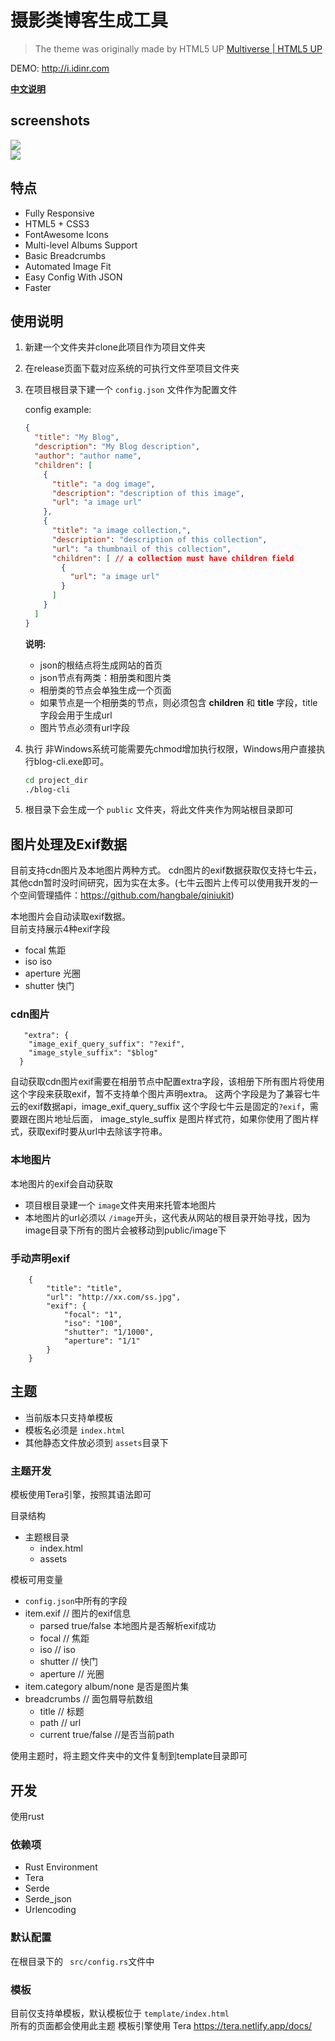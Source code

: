 # 摄影类博客生成工具


> The theme was originally made by HTML5 UP [Multiverse | HTML5 UP](https://html5up.net/multiverse)



DEMO: http://i.idinr.com

 [**中文说明**](https://github.com/hangbale/photography-blog/wiki/%E4%BD%BF%E7%94%A8%E8%AF%B4%E6%98%8E)

## screenshots

![](https://github.com/hangbale/photography-blog/blob/master/screenshots/pc.png?raw=true)   
![](https://github.com/hangbale/photography-blog/blob/master/screenshots/mobile.png?raw=true)


## 特点

- Fully Responsive
- HTML5 + CSS3
- FontAwesome Icons
- Multi-level Albums Support
- Basic Breadcrumbs
- Automated Image Fit
- Easy Config With JSON
- Faster



## 使用说明
1. 新建一个文件夹并clone此项目作为项目文件夹

2. 在release页面下载对应系统的可执行文件至项目文件夹

3. 在项目根目录下建一个 `config.json` 文件作为配置文件

   config example:

   ```json
   {
     "title": "My Blog",
     "description": "My Blog description",
     "author": "author name",
     "children": [
       {
         "title": "a dog image",
         "description": "description of this image",
         "url": "a image url"
       },
       {
         "title": "a image collection,",
         "description": "description of this collection",
         "url": "a thumbnail of this collection",
         "children": [ // a collection must have children field
           {
             "url": "a image url"
           }
         ]
       }
     ]
   }
   ```

   **说明:**

   - json的根结点将生成网站的首页
   - json节点有两类：相册类和图片类
   - 相册类的节点会单独生成一个页面
   - 如果节点是一个相册类的节点，则必须包含 **children** 和 **title** 字段，title字段会用于生成url
   - 图片节点必须有url字段

4. 执行
   非Windows系统可能需要先chmod增加执行权限，Windows用户直接执行blog-cli.exe即可。

   ```bash
   cd project_dir
   ./blog-cli
   
   ```
   
5. 根目录下会生成一个 `public` 文件夹，将此文件夹作为网站根目录即可

## 图片处理及Exif数据
目前支持cdn图片及本地图片两种方式。
cdn图片的exif数据获取仅支持七牛云，其他cdn暂时没时间研究，因为实在太多。(七牛云图片上传可以使用我开发的一个空间管理插件：https://github.com/hangbale/qiniukit)

本地图片会自动读取exif数据。   
目前支持展示4种exif字段
- focal 焦距
- iso   iso
- aperture 光圈
- shutter 快门

### cdn图片
```
   "extra": {
    "image_exif_query_suffix": "?exif",
    "image_style_suffix": "$blog"
  }
```
自动获取cdn图片exif需要在相册节点中配置extra字段，该相册下所有图片将使用这个字段来获取exif，暂不支持单个图片声明extra。
这两个字段是为了兼容七牛云的exif数据api，image_exif_query_suffix 这个字段七牛云是固定的`?exif`，需要跟在图片地址后面，
image_style_suffix 是图片样式符，如果你使用了图片样式，获取exif时要从url中去除该字符串。

### 本地图片
本地图片的exif会自动获取

- 项目根目录建一个 `image`文件夹用来托管本地图片
- 本地图片的url必须以 `/image`开头，这代表从网站的根目录开始寻找，因为image目录下所有的图片会被移动到public/image下

### 手动声明exif

```
    {
        "title": "title",
        "url": "http://xx.com/ss.jpg",
        "exif": {
            "focal": "1",
            "iso": "100",
            "shutter": "1/1000",
            "aperture": "1/1"
        }
    }
```

## 主题

- 当前版本只支持单模板
- 模板名必须是 `index.html`
- 其他静态文件放必须到 `assets`目录下

### 主题开发
模板使用Tera引擎，按照其语法即可

目录结构
- 主题根目录
  - index.html
  - assets

模板可用变量
 - `config.json`中所有的字段
 - item.exif // 图片的exif信息
    - parsed true/false 本地图片是否解析exif成功
    - focal // 焦距
    - iso  // iso
    - shutter // 快门
    - aperture // 光圈
- item.category album/none 是否是图片集
- breadcrumbs // 面包屑导航数组
  - title // 标题
  - path // url
  - current true/false //是否当前path

使用主题时，将主题文件夹中的文件复制到template目录即可

## 开发

使用rust

### 依赖项

- Rust Environment
- Tera
- Serde
- Serde_json
- Urlencoding

### 默认配置

在根目录下的 ` src/config.rs`文件中

### 模板
目前仅支持单模板，默认模板位于 `template/index.html`   
所有的页面都会使用此主题
模板引擎使用 Tera https://tera.netlify.app/docs/



